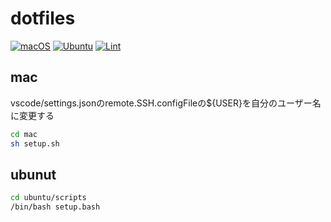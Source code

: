 # dotfiles
[![macOS](https://github.com/phalanx-hk/dotfiles/actions/workflows/mac.yml/badge.svg)](https://github.com/phalanx-hk/dotfiles/actions/workflows/mac.yml)
[![Ubuntu](https://github.com/phalanx-hk/dotfiles/actions/workflows/ubuntu.yml/badge.svg)](https://github.com/phalanx-hk/dotfiles/actions/workflows/ubuntu.yml)
[![Lint](https://github.com/phalanx-hk/dotfiles/actions/workflows/lint.yaml/badge.svg)](https://github.com/phalanx-hk/dotfiles/actions/workflows/lint.yaml)

## mac
vscode/settings.jsonのremote.SSH.configFileの${USER}を自分のユーザー名に変更する
```bash
cd mac
sh setup.sh
```

## ubunut
```bash
cd ubuntu/scripts
/bin/bash setup.bash
```
